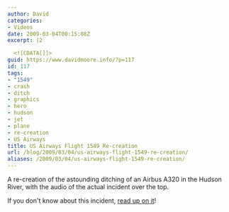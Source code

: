 ```yaml
---
author: David
categories:
- Videos
date: 2009-03-04T00:15:08Z
excerpt: |2

  <![CDATA[]]>
guid: https://www.davidmoore.info/?p=117
id: 117
tags:
- "1549"
- crash
- ditch
- graphics
- hero
- hudson
- jet
- plane
- re-creation
- US Airways
title: US Airways Flight 1549 Re-creation
url: /blog/2009/03/04/us-airways-flight-1549-re-creation/
aliases: /2009/03/04/us-airways-flight-1549-re-creation/
---
```


<p>A re-creation of the astounding ditching of an Airbus A320 in the Hudson River, with the audio of the actual incident over the top.</p> <p>If you don't know about this incident, <a title="Wikipedia: US Airways Flight 1549" href="http://en.wikipedia.org/wiki/US\_Airways\_Flight\_1549" target="\_blank">read up on it</a>!</p>